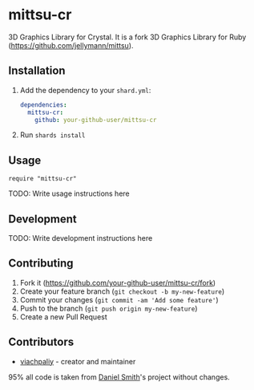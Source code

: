 # mittsu-cr

3D Graphics Library for Crystal.
It is a fork 3D Graphics Library for Ruby (https://github.com/jellymann/mittsu).

## Installation

1. Add the dependency to your `shard.yml`:

   ```yaml
   dependencies:
     mittsu-cr:
       github: your-github-user/mittsu-cr
   ```

2. Run `shards install`

## Usage

```crystal
require "mittsu-cr"
```

TODO: Write usage instructions here

## Development

TODO: Write development instructions here

## Contributing

1. Fork it (<https://github.com/your-github-user/mittsu-cr/fork>)
2. Create your feature branch (`git checkout -b my-new-feature`)
3. Commit your changes (`git commit -am 'Add some feature'`)
4. Push to the branch (`git push origin my-new-feature`)
5. Create a new Pull Request

## Contributors

- [viachpaliy](https://github.com/viachpaliy) - creator and maintainer

 95% all code is taken from [Daniel Smith](https://github.com/jellymann)'s project without changes.
